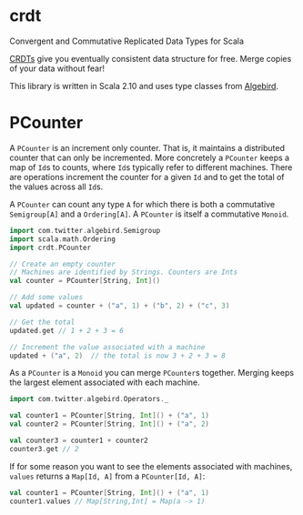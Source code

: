 crdt
====

Convergent and Commutative Replicated Data Types for Scala

[CRDTs](http://pagesperso-systeme.lip6.fr/Marc.Shapiro/papers/Comprehensive-CRDTs-RR7506-2011-01.pdf) give you eventually consistent data structure for free. Merge copies of your data without fear!

This library is written in Scala 2.10 and uses type classes from [Algebird](https://github.com/twitter/algebird).

# PCounter

A `PCounter` is an increment only counter. That is, it maintains a distributed counter that can only be incremented. More concretely a `PCounter` keeps a map of `Id`s to counts, where `Id`s typically refer to different machines. There are operations increment the counter for a given `Id` and to get the total of the values across all `Id`s.

A `PCounter` can count any type `A` for which there is both a commutative `Semigroup[A]` and a `Ordering[A]`. A `PCounter` is itself a commutative `Monoid`.

```scala
import com.twitter.algebird.Semigroup
import scala.math.Ordering
import crdt.PCounter

// Create an empty counter
// Machines are identified by Strings. Counters are Ints
val counter = PCounter[String, Int]()

// Add some values
val updated = counter + ("a", 1) + ("b", 2) + ("c", 3)

// Get the total
updated.get // 1 + 2 + 3 = 6

// Increment the value associated with a machine
updated + ("a", 2)  // the total is now 3 + 2 + 3 = 8
```

As a `PCounter` is a `Monoid` you can merge `PCounter`s together. Merging keeps the largest element associated with each machine.

```scala
import com.twitter.algebird.Operators._

val counter1 = PCounter[String, Int]() + ("a", 1)
val counter2 = PCounter[String, Int]() + ("a", 2)

val counter3 = counter1 + counter2
counter3.get // 2
```

If for some reason you want to see the elements associated with machines, `values` returns a `Map[Id, A]` from a `PCounter[Id, A]`:

```scala
val counter1 = PCounter[String, Int]() + ("a", 1)
counter1.values // Map[String,Int] = Map(a -> 1)
```
